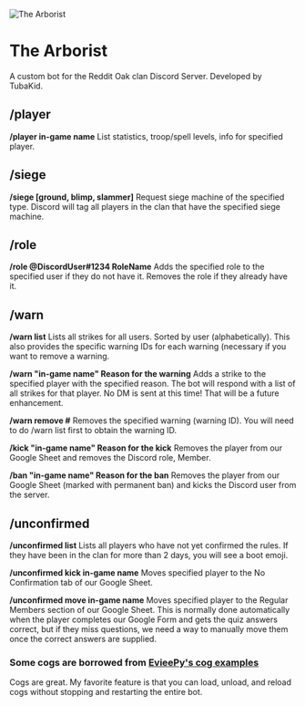 ![The Arborist](http://www.mayodev.com/images/arborist128.png)

# The Arborist

A custom bot for the Reddit Oak clan Discord Server. Developed by TubaKid.

## /player
**/player in-game name**
List statistics, troop/spell levels, info for specified player.

## /siege
**/siege [ground, blimp, slammer]**
Request siege machine of the specified type. Discord will tag all players in the clan that have the specified siege machine.

## /role
**/role @DiscordUser#1234 RoleName**
Adds the specified role to the specified user if they do not have it. Removes the role if they already have it.

## /warn
**/warn list**
Lists all strikes for all users. Sorted by user (alphabetically). This also provides the specific warning IDs for each warning (necessary if you want to remove a warning.

**/warn "in-game name" Reason for the warning**
Adds a strike to the specified player with the specified reason. The bot will respond with a list of all strikes for that player. No DM is sent at this time! That will be a future enhancement.

**/warn remove #**
Removes the specified warning (warning ID). You will need to do /warn list first to obtain the warning ID.

**/kick "in-game name" Reason for the kick**
Removes the player from our Google Sheet and removes the Discord role, Member.

**/ban "in-game name" Reason for the ban**
Removes the player from our Google Sheet (marked with permanent ban) and kicks the Discord user from the server.

## /unconfirmed
**/unconfirmed list**
Lists all players who have not yet confirmed the rules. If they have been in the clan for more than 2 days, you will see a boot emoji.

**/unconfirmed kick in-game name**
Moves specified player to the No Confirmation tab of our Google Sheet.

**/unconfirmed move in-game name**
Moves specified player to the Regular Members section of our Google Sheet.  This is normally done automatically when the player completes our Google Form and gets the quiz answers correct, but if they miss questions, we need a way to manually move them once the correct answers are supplied.

### Some cogs are borrowed from [EvieePy's cog examples](https://gist.github.com/EvieePy/d78c061a4798ae81be9825468fe146be)
Cogs are great.  My favorite feature is that you can load, unload, and reload cogs without stopping and restarting the entire bot.
